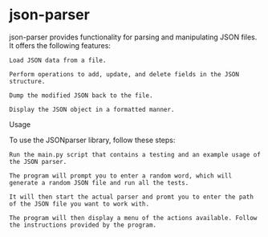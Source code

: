 # json-parser
json-parser provides functionality for parsing and manipulating JSON files. It offers the following features:

    Load JSON data from a file.
    
    Perform operations to add, update, and delete fields in the JSON structure.
    
    Dump the modified JSON back to the file.
    
    Display the JSON object in a formatted manner.

Usage

To use the JSONparser library, follow these steps:

    Run the main.py script that contains a testing and an example usage of the JSON parser.

    The program will prompt you to enter a random word, which will generate a random JSON file and run all the tests.

    It will then start the actual parser and promt you to enter the path of the JSON file you want to work with.

    The program will then display a menu of the actions available. Follow the instructions provided by the program.

